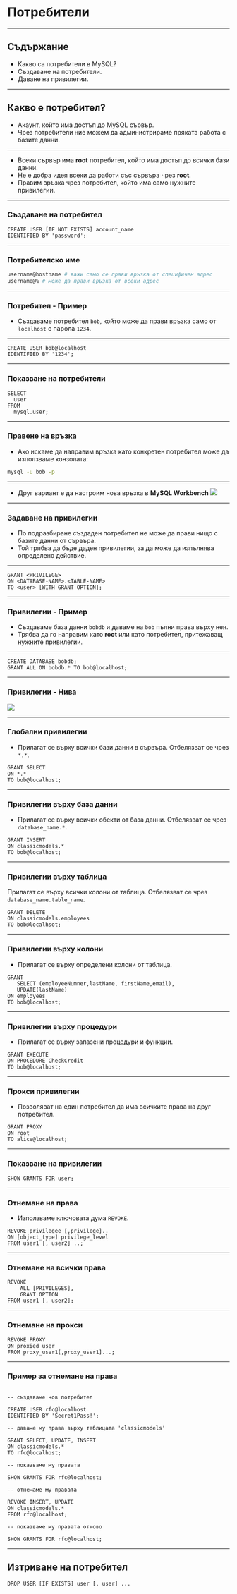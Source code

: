 # Потребители
---
## Съдържание

- Какво са потребители в MySQL?
- Създаване на потребители.
- Даване на привилегии.
---
## Какво е потребител?

- Акаунт, който има достъп до MySQL сървър.
- Чрез потребители ние можем да администрираме пряката работа с базите данни.
---
- Всеки сървър има **root** потребител, който има достъп до всички бази данни.
- Не е добра идея всеки да работи със сървъра чрез **root**.
- Правим връзка чрез потребител, който има само нужните привилегии.
---
### Създаване на потребител

```mysql
CREATE USER [IF NOT EXISTS] account_name
IDENTIFIED BY 'password';
```
---
### Потребителско име

```bash
username@hostname # важи само се прави връзка от специфичен адрес
username@% # може да прави връзка от всеки адрес
```
---
### Потребител - Пример

- Създаваме потребител `bob`, който може да прави връзка само от `localhost` с парола `1234`.
---

```mysql
CREATE USER bob@localhost
IDENTIFIED BY '1234';
```
---
### Показване на потребители

```mysql
SELECT
  user
FROM
  mysql.user;
```
---
### Правене на връзка

- Ако искаме да направим връзка като конкретен потребител може да използваме конзолата:
```bash
mysql -u bob -p
```
---
- Друг вариант е да настроим нова връзка в **MySQL Workbench**
![](/Attachments/DB-Users-Pic-1.png)
---
###  Задаване на привилегии

- По подразбиране създаден потребител не може да прави нищо с базите данни от сървъра.
- Той трябва да бъде даден привилегии, за да може да изпълнява определено действие.
---
```mysql
GRANT <PRIVILEGE>
ON <DATABASE-NAME>.<TABLE-NAME>
TO <user> [WITH GRANT OPTION];
```
---
###  Привилегии - Пример

- Създаваме база данни `bobdb` и даваме на `bob` пълни права върху нея.
- Трябва да го направим като **root** или като потребител, притежаващ нужните привилегии.
---
```mysql
CREATE DATABASE bobdb;
GRANT ALL ON bobdb.* TO bob@localhost;
```
---
### Привилегии - Нива

![](/Attachments/DB-Users-Pic-2.png)

---
### Глобални привилегии

- Прилагат се върху всички бази данни в сървъра. Отбелязват се чрез `*.*`.
```mysql
GRANT SELECT
ON *.*
TO bob@localhost;
```
---
### Привилегии върху база данни

- Прилагат се върху всички обекти от база данни. Отбелязват се чрез `database_name.*`.
```mysql
GRANT INSERT
ON classicmodels.*
TO bob@localhost;
```
---
### Привилегии върху таблица

 Прилагат се върху всички колони от таблица. Отбелязват се чрез `database_name.table_name`.
```mysql
GRANT DELETE
ON classicmodels.employees
TO bob@localhsot;
```
---
### Привилегии върху колони

- Прилагат се върху определени колони от таблица.
```mysql
GRANT
   SELECT (employeeNumner,lastName, firstName,email),
   UPDATE(lastName)
ON employees
TO bob@localhost;
```
---
### Привилегии върху процедури

- Прилагат се върху запазени процедури и функции.
```mysql
GRANT EXECUTE
ON PROCEDURE CheckCredit
TO bob@localhost;
```
---
### Прокси привилегии

-  Позволяват на един потребител да има всичките права на друг потребител.
```mysql
GRANT PROXY
ON root
TO alice@localhost;
```
---
### Показване на привилегии

```mysql
SHOW GRANTS FOR user;
```
---
### Отнемане на права

- Използваме ключовата дума `REVOKE`.
```mysql
REVOKE privilegee [,privilege]..
ON [object_type] privilege_level
FROM user1 [, user2] ..;
```
---
### Отнемане на всички права

```mysql
REVOKE
    ALL [PRIVILEGES],
    GRANT OPTION
FROM user1 [, user2];
```
---
### Отнемане на прокси

```mysql
REVOKE PROXY
ON proxied_user
FROM proxy_user1[,proxy_user1]...;
```
---
### Пример за отнемане на права

```mysql

-- създаваме нов потребител

CREATE USER rfc@localhost
IDENTIFIED BY 'Secret1Pass!';

-- даваме му права върху таблицата 'classicmodels'

GRANT SELECT, UPDATE, INSERT
ON classicmodels.*
TO rfc@localhost;

-- показваме му правата

SHOW GRANTS FOR rfc@localhost;

-- отнемаме му правата

REVOKE INSERT, UPDATE
ON classicmodels.*
FROM rfc@localhost;

-- показваме му правата отново

SHOW GRANTS FOR rfc@localhost;
```
---
## Изтриване на потребител

```mysql
DROP USER [IF EXISTS] user [, user] ...
```
